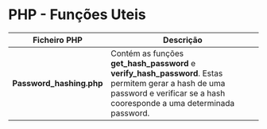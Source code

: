 # PHP - Funções Uteis


| Ficheiro PHP | Descrição |
|--------|--------|
|**Password_hashing.php**| Contém as funções **get_hash_password** e **verify_hash_password**. Estas permitem gerar a hash de uma password e verificar se a hash cooresponde a uma determinada password.|

